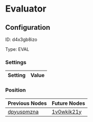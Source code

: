 # Evaluator
## Configuration
ID:  d4x3gb8izo

Type: EVAL 


### Settings
| Setting | Value  |
| :------------------------ | ---------------------------------------- |
 




### Position
| Previous Nodes | Future Nodes |
| :------------- | ------------ |
| [dpyuspmzna](./dpyuspmzna.md) | [1v0wkik21y](./1v0wkik21y.md) |